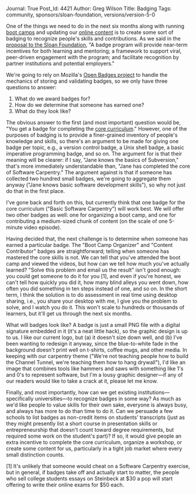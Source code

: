 Journal: True
Post_Id: 4421
Author: Greg Wilson
Title: Badging
Tags: community, sponsors/sloan-foundation, versions/version-5-0

<p>One of the things we need to do in the next six months along with running <a href="/bootcamps/">boot camps</a> and updating our <a href="/4_0/">online content</a> is to create some sort of badging to recognize people's skills and contributions. As we said in the <a href="{{root_path}}/blog/2012/01/sloan-foundation-grant-to-software-carpentry-and-mozilla.html">proposal to the Sloan Foundation</a>, "A badge program will provide near-term incentives for both learning and mentoring; a framework to support viral, peer-driven engagement with the program; and facilitate recognition by partner institutions and potential employers."</p>
<p>We're going to rely on Mozilla's <a href="http://openbadges.org/">Open Badges project</a> to handle the mechanics of storing and validating badges, so we only have three questions to answer:</p>
<ol>
<li>What do we award badges for?</li>
<li>How do we determine that someone has earned one?</li>
<li>What do they look like?</li>
</ol>
<p>The obvious answer to the first (and most important) question would be, "You get a badge for completing the <a href="{{root_path}}/blog/2012/01/revising-the-curriculum.html">core curriculum</a>." However, one of the purposes of badging is to provide a finer-grained inventory of people's knowledge and skills, so there's an argument to be made for giving one badge per topic, e.g., a version control badge, a Unix shell badge, a basic imperative programming badge, and so on.  The argument for is that their meaning will be clearer: if I say, "Jane knows the basics of Subversion," that's more immediately understandable than, "Jane has completed the core of Software Carpentry." The argument against is that if someone has collected two hundred small badges, we're going to aggregate them anyway ("Jane knows basic software development skills"), so why not just do that in the first place.</p>
<p>I've gone back and forth on this, but currently think that one badge for the core curriculum ("Basic Software Carpentry") will work best. We will offer two other badges as well: one for organizing a boot camp, and one for contributing a medium-sized chunk of content (on the scale of one 5-minute video episode).</p>
<p>Having decided that, the next challenge is to determine when someone has earned a particular badge. The "Boot Camp Organizer" and "Content Contributor" badges are straightforward; telling when someone has mastered the core skills is not. We can tell that you've attended the boot camp and viewed the videos, but how can we tell how much you've actually learned?  "Solve this problem and email us the result" isn't good enough: you could get someone to do it for you [1], and even if you're honest, we can't tell how quickly you did it, how many blind alleys you went down, how often you did something in ten steps instead of one, and so on. In the short term, I think the solution is to do assessment in real time using desktop sharing, i.e., you share your desktop with me, I give you the problem to solve, and I watch you do it.  This won't scale to hundreds or thousands of learners, but it'll get us through the next six months.</p>
<p>What will badges look like? A badge is just a small PNG file with a digital signature embedded in it (it's a neat little hack), so the graphic design is up to us. I like our current logo, but (a) it doesn't size down well, and (b) I've been wanting to redesign it anyway, since the blue-to-white fade in the background doesn't print well on t-shirts, coffee mugs, and other media. In keeping with our carpentry theme ("We're not teaching people how to build the Channel Tunnel, we're teaching them how to hang drywall"), I'd like an image that combines tools like hammers and saws with something like 1's and 0's to represent software, but I'm a lousy graphic designer&mdash;if any of our readers would like to take a crack at it, please let me know.</p>
<p>Finally, and most importantly, how can we get existing institutions&mdash;specifically universities&mdash;to recognize badges in some way? As much as we'd like people to value skills for their own sake, everyone is always busy, and always has more to do than time to do it. Can we persuade a few schools to list badges as non-credit items on students' transcripts (just as they might presently list a short course in presentation skills or entrepreneurship that doesn't count toward degree requirements, but required some work on the student's part)?  If so, it would give people an extra incentive to complete the core curriculum, organize a workshop, or create some content for us, particularly in a tight job market where every small distinction counts.</p>
<p>[1] It's unlikely that someone would cheat on a Software Carpentry exercise, but in general, if badges take off and actually start to matter, the people who sell college students essays on Steinbeck at $30 a pop will start offering to write their online exams for $50 each.</p>
